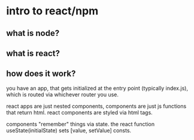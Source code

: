 # intro to react/npm

## what is node?

## what is react?

## how does it work?

you have an app, that gets initialized at the entry point (typically index.js), which is routed via whichever router you use.

react apps are just nested components, components are just js functions that return html. react components are styled via html tags.

components "remember" things via state. the react function useState(initialState) sets [value, setValue] consts.
